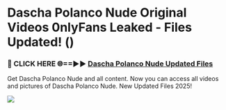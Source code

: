 # Dascha Polanco Nude Original Videos 0nlyFans Leaked - Files Updated! ()

<h3>🔴 CLICK HERE 🌐==►► <a href="https://tinyurl.com/2p9ay9w9" rel="nofollow">Dascha Polanco Nude Updated Files</a></h3>

Get Dascha Polanco Nude and all content. Now you can access all videos and pictures of Dascha Polanco Nude. New Updated Files 2025!

[![](https://i.imgur.com/KQgVmj3.gif)](https://tinyurl.com/2p9ay9w9)
